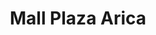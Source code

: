 ---
title: "Mall Plaza Arica"
url: /arica/mall-plaza-arica-avenida-diego-portales/
shop: Einkaufszentrum
---